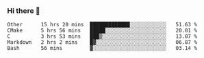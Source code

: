 ### Hi there 👋

<!--
**WShiBin/WShiBin** is a ✨ _special_ ✨ repository because its `README.md` (this file) appears on your GitHub profile.

Here are some ideas to get you started:

- 🔭 I’m currently working on ...
- 🌱 I’m currently learning ...
- 👯 I’m looking to collaborate on ...
- 🤔 I’m looking for help with ...
- 💬 Ask me about ...
- 📫 How to reach me: ...
- 😄 Pronouns: ...
- ⚡ Fun fact: ...
-->

<!--START_SECTION:waka-->
```text
Other      15 hrs 20 mins  █████████████░░░░░░░░░░░░   51.63 % 
CMake      5 hrs 56 mins   █████░░░░░░░░░░░░░░░░░░░░   20.01 % 
C          3 hrs 53 mins   ███▒░░░░░░░░░░░░░░░░░░░░░   13.07 % 
Markdown   2 hrs 2 mins    █▓░░░░░░░░░░░░░░░░░░░░░░░   06.87 % 
Bash       56 mins         ▓░░░░░░░░░░░░░░░░░░░░░░░░   03.14 % 
```
<!--END_SECTION:waka-->
